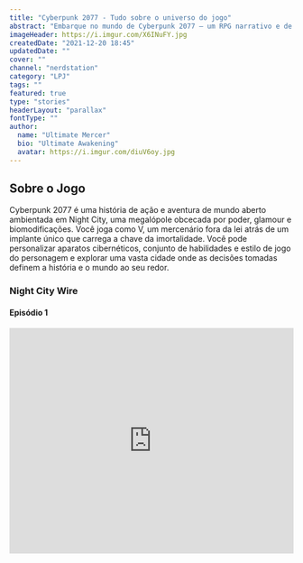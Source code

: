 ```yaml
---
title: "Cyberpunk 2077 - Tudo sobre o universo do jogo"
abstract: "Embarque no mundo de Cyberpunk 2077 — um RPG narrativo e de mundo aberto em um futuro sombrio idealizado pela CD PROJEKT RED, criadores da série de jogos The Witcher."
imageHeader: https://i.imgur.com/X6INuFY.jpg
createdDate: "2021-12-20 18:45"
updatedDate: ""
cover: ""
channel: "nerdstation"
category: "LPJ"
tags: ""
featured: true
type: "stories"
headerLayout: "parallax"
fontType: ""
author:
  name: "Ultimate Mercer"
  bio: "Ultimate Awakening"
  avatar: https://i.imgur.com/diuV6oy.jpg
---
```


## **Sobre o Jogo**

Cyberpunk 2077 é uma história de ação e aventura de mundo aberto ambientada em Night City, uma megalópole obcecada por poder, glamour e biomodificações. Você joga como V, um mercenário fora da lei atrás de um implante único que carrega a chave da imortalidade. Você pode personalizar aparatos cibernéticos, conjunto de habilidades e estilo de jogo do personagem e explorar uma vasta cidade onde as decisões tomadas definem a história e o mundo ao seu redor.

### Night City Wire

#### Episódio 1

<iframe width="100%" height="400"
frameborder="0" src="https://www.youtube.com/embed/ToWfeUEAeeQ"  allow="accelerometer; autoplay; clipboard-write; encrypted-media; gyroscope; picture-in-picture" allowfullscreen></iframe>
